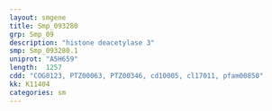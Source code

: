 ```yaml
---
layout: smgene
title: Smp_093280
grp: Smp_09
description: "histone deacetylase 3"
smp: Smp_093280.1
uniprot: "A5H659"
length:  1257
cdd: "COG0123, PTZ00063, PTZ00346, cd10005, cl17011, pfam00850"
kk: K11404
categories: sm
---
```

